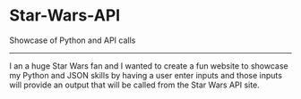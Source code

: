 # Star-Wars-API
Showcase of Python and API calls

____

I an a huge Star Wars fan and I wanted to create a fun website to showcase my Python and JSON skills by having a user enter inputs and those inputs will provide an output that will be called from the Star Wars API site.

